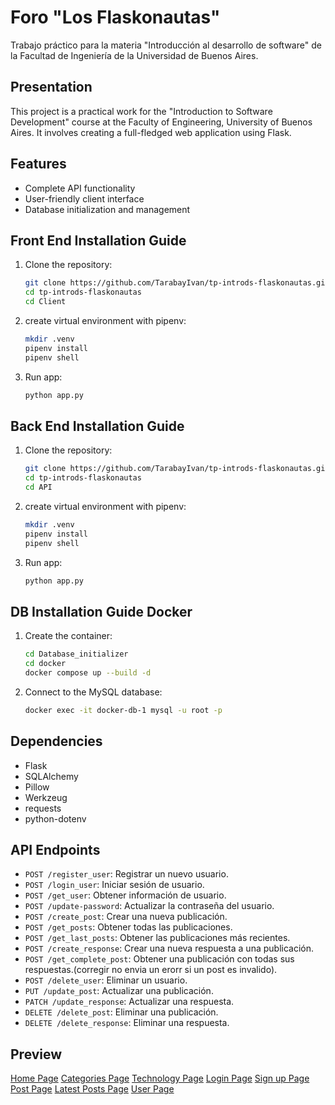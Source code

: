 # Foro "Los Flaskonautas"

Trabajo práctico para la materia "Introducción al desarrollo de software" de la Facultad de Ingeniería de la Universidad de Buenos Aires.

## Presentation

This project is a practical work for the "Introduction to Software Development" course at the Faculty of Engineering, University of Buenos Aires. It involves creating a full-fledged web application using Flask.

## Features

- Complete API functionality
- User-friendly client interface
- Database initialization and management

## Front End Installation Guide

1. Clone the repository:
    ```bash
    git clone https://github.com/TarabayIvan/tp-introds-flaskonautas.git
    cd tp-introds-flaskonautas
    cd Client
    ```

2. create virtual environment with pipenv:
    ```bash
    mkdir .venv
    pipenv install
    pipenv shell
    ```

3. Run app:
    ```bash
    python app.py
    ```

## Back End Installation Guide

1. Clone the repository:
    ```bash
    git clone https://github.com/TarabayIvan/tp-introds-flaskonautas.git
    cd tp-introds-flaskonautas
    cd API
    ```

2. create virtual environment with pipenv:
    ```bash
    mkdir .venv
    pipenv install
    pipenv shell
    ```

3. Run app:
    ```bash
    python app.py
    ```

## DB Installation Guide Docker

1. Create the container:
    ```bash
    cd Database_initializer
    cd docker
    docker compose up --build -d
    ```

2. Connect to the MySQL database:
    ```bash
    docker exec -it docker-db-1 mysql -u root -p
    ```

## Dependencies

- Flask
- SQLAlchemy
- Pillow
- Werkzeug
- requests
- python-dotenv

## API Endpoints

- `POST /register_user`: Registrar un nuevo usuario.
- `POST /login_user`: Iniciar sesión de usuario.
- `POST /get_user`: Obtener información de usuario.
- `POST /update-password`: Actualizar la contraseña del usuario.
- `POST /create_post`: Crear una nueva publicación.
- `POST /get_posts`: Obtener todas las publicaciones.
- `POST /get_last_posts`: Obtener las publicaciones más recientes.
- `POST /create_response`: Crear una nueva respuesta a una publicación.
- `POST /get_complete_post`: Obtener una publicación con todas sus respuestas.(corregir no envia un erorr si un post es invalido).
- `POST /delete_user`: Eliminar un usuario.
- `PUT /update_post`: Actualizar una publicación.
- `PATCH /update_response`: Actualizar una respuesta.
- `DELETE /delete_post`: Eliminar una publicación.
- `DELETE /delete_response`: Eliminar una respuesta.

## Preview

[Home Page](assets/home_page.png) 
[Categories Page](assets/categories_page.png) 
[Technology Page](assets/technology_page.png) 
[Login Page](assets/signin_page.png) 
[Sign up Page](assets/signup_page.png) 
[Post Page](assets/post_page.png) 
[Latest Posts Page](assets/latest_post_page.png) 
[User Page](assets/user_page.png)
